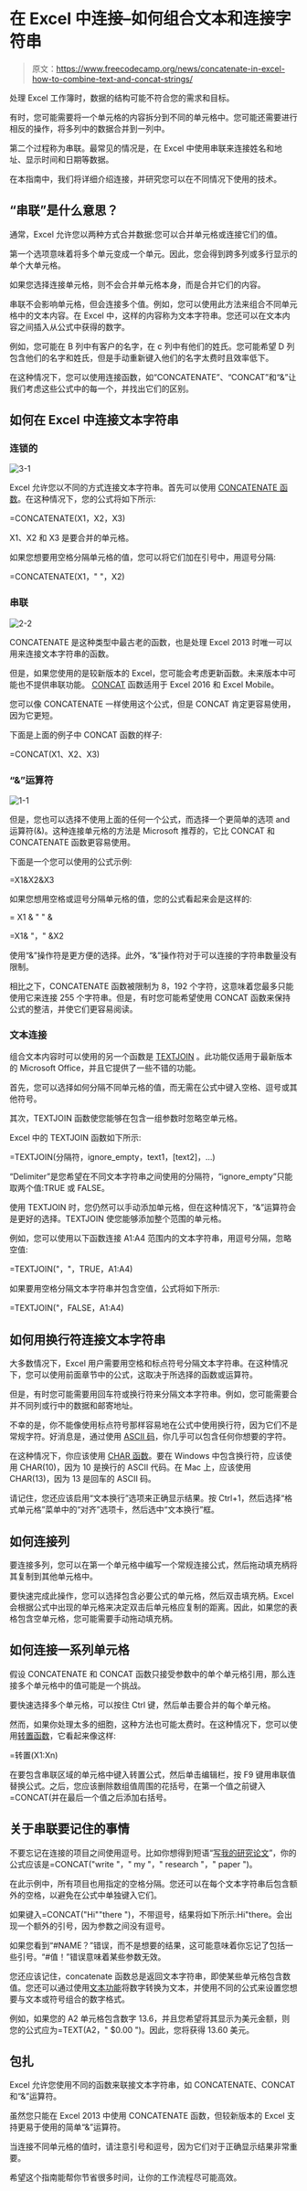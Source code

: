 # 在 Excel 中连接–如何组合文本和连接字符串

> 原文：<https://www.freecodecamp.org/news/concatenate-in-excel-how-to-combine-text-and-concat-strings/>

处理 Excel 工作簿时，数据的结构可能不符合您的需求和目标。

有时，您可能需要将一个单元格的内容拆分到不同的单元格中。您可能还需要进行相反的操作，将多列中的数据合并到一列中。

第二个过程称为串联。最常见的情况是，在 Excel 中使用串联来连接姓名和地址、显示时间和日期等数据。

在本指南中，我们将详细介绍连接，并研究您可以在不同情况下使用的技术。

## “串联”是什么意思？

通常，Excel 允许您以两种方式合并数据:您可以合并单元格或连接它们的值。

第一个选项意味着将多个单元变成一个单元。因此，您会得到跨多列或多行显示的单个大单元格。

如果您选择连接单元格，则不会合并单元格本身，而是合并它们的内容。

串联不会影响单元格，但会连接多个值。例如，您可以使用此方法来组合不同单元格中的文本内容。在 Excel 中，这样的内容称为文本字符串。您还可以在文本内容之间插入从公式中获得的数字。

例如，您可能在 B 列中有客户的名字，在 c 列中有他们的姓氏。您可能希望 D 列包含他们的名字和姓氏，但是手动重新键入他们的名字太费时且效率低下。

在这种情况下，您可以使用连接函数，如“CONCATENATE”、“CONCAT”和“&”让我们考虑这些公式中的每一个，并找出它们的区别。

## 如何在 Excel 中连接文本字符串

### 连锁的

![3-1](img/2e308beb4898db5ba76d48f0c45682af.png)

Excel 允许您以不同的方式连接文本字符串。首先可以使用 [CONCATENATE 函数](https://support.microsoft.com/en-us/office/concatenate-function-8f8ae884-2ca8-4f7a-b093-75d702bea31d)。在这种情况下，您的公式将如下所示:

=CONCATENATE(X1，X2，X3)

X1、X2 和 X3 是要合并的单元格。

如果您想要用空格分隔单元格的值，您可以将它们加在引号中，用逗号分隔:

=CONCATENATE(X1，" "，X2)

### 串联

![2-2](img/747fa235c4b532cbd7f9be4734d407bd.png)

CONCATENATE 是这种类型中最古老的函数，也是处理 Excel 2013 时唯一可以用来连接文本字符串的函数。

但是，如果您使用的是较新版本的 Excel，您可能会考虑更新函数。未来版本中可能也不提供串联功能。 [CONCAT](https://support.microsoft.com/en-us/office/concat-function-9b1a9a3f-94ff-41af-9736-694cbd6b4ca2) 函数适用于 Excel 2016 和 Excel Mobile。

您可以像 CONCATENATE 一样使用这个公式，但是 CONCAT 肯定更容易使用，因为它更短。

下面是上面的例子中 CONCAT 函数的样子:

=CONCAT(X1、X2、X3)

### “&”运算符

![1-1](img/d00dcd16e2ef0995f96453afda75da7b.png)

但是，您也可以选择不使用上面的任何一个公式，而选择一个更简单的选项 and 运算符(&)。这种连接单元格的方法是 Microsoft 推荐的，它比 CONCAT 和 CONCATENATE 函数更容易使用。

下面是一个您可以使用的公式示例:

=X1&X2&X3

如果您想用空格或逗号分隔单元格的值，您的公式看起来会是这样的:

= X1 & " " &

=X1& "，" &X2

使用“&”操作符是更方便的选择。此外，“&”操作符对于可以连接的字符串数量没有限制。

相比之下，CONCATENATE 函数被限制为 8，192 个字符，这意味着您最多只能使用它来连接 255 个字符串。但是，有时您可能希望使用 CONCAT 函数来保持公式的整洁，并使它们更容易阅读。

### 文本连接

组合文本内容时可以使用的另一个函数是 [TEXTJOIN](https://support.microsoft.com/en-us/office/textjoin-function-357b449a-ec91-49d0-80c3-0e8fc845691c) 。此功能仅适用于最新版本的 Microsoft Office，并且它提供了一些不错的功能。

首先，您可以选择如何分隔不同单元格的值，而无需在公式中键入空格、逗号或其他符号。

其次，TEXTJOIN 函数使您能够在包含一组参数时忽略空单元格。

Excel 中的 TEXTJOIN 函数如下所示:

=TEXTJOIN(分隔符，ignore_empty，text1，[text2]，...)

“Delimiter”是您希望在不同文本字符串之间使用的分隔符，“ignore_empty”只能取两个值:TRUE 或 FALSE。

使用 TEXTJOIN 时，您仍然可以手动添加单元格，但在这种情况下，“&”运算符会是更好的选择。TEXTJOIN 使您能够添加整个范围的单元格。

例如，您可以使用以下函数连接 A1:A4 范围内的文本字符串，用逗号分隔，忽略空值:

=TEXTJOIN("，"，TRUE，A1:A4)

如果要用空格分隔文本字符串并包含空值，公式将如下所示:

=TEXTJOIN("，FALSE，A1:A4)

## 如何用换行符连接文本字符串

大多数情况下，Excel 用户需要用空格和标点符号分隔文本字符串。在这种情况下，您可以使用前面章节中的公式，这取决于所选择的函数或运算符。

但是，有时您可能需要用回车符或换行符来分隔文本字符串。例如，您可能需要合并不同列或行中的数据和邮寄地址。

不幸的是，你不能像使用标点符号那样容易地在公式中使用换行符，因为它们不是常规字符。好消息是，通过使用 [ASCII 码](https://www.freecodecamp.org/news/ascii-table-hex-to-ascii-value-character-code-chart-2/)，你几乎可以包含任何你想要的字符。

在这种情况下，你应该使用 [CHAR 函数](https://support.microsoft.com/en-us/office/char-function-bbd249c8-b36e-4a91-8017-1c133f9b837a)。要在 Windows 中包含换行符，应该使用 CHAR(10)，因为 10 是换行的 ASCII 代码。在 Mac 上，应该使用 CHAR(13)，因为 13 是回车的 ASCII 码。

请记住，您还应该启用“文本换行”选项来正确显示结果。按 Ctrl+1，然后选择“格式单元格”菜单中的“对齐”选项卡，然后选中“文本换行”框。

## 如何连接列

要连接多列，您可以在第一个单元格中编写一个常规连接公式，然后拖动填充柄将其复制到其他单元格中。

要快速完成此操作，您可以选择包含必要公式的单元格，然后双击填充柄。Excel 会根据公式中出现的单元格来决定双击后单元格应复制的距离。因此，如果您的表格包含空单元格，您可能需要手动拖动填充柄。

## 如何连接一系列单元格

假设 CONCATENATE 和 CONCAT 函数只接受参数中的单个单元格引用，那么连接多个单元格中的值可能是一个挑战。

要快速选择多个单元格，可以按住 Ctrl 键，然后单击要合并的每个单元格。

然而，如果你处理太多的细胞，这种方法也可能太费时。在这种情况下，您可以使用[转置函数](https://support.microsoft.com/en-us/office/transpose-function-ed039415-ed8a-4a81-93e9-4b6dfac76027)，它看起来像这样:

=转置(X1:Xn)

在要包含串联区域的单元格中键入转置公式，然后单击编辑栏，按 F9 键用串联值替换公式。之后，您应该删除数组值周围的花括号，在第一个值之前键入=CONCAT(并在最后一个值之后添加右括号。

## 关于串联要记住的事情

不要忘记在连接的项目之间使用逗号。比如你想得到短语“[写我的研究论文](https://www.trustmypaper.com/write-my-research-paper)”，你的公式应该是=CONCAT("write "，" my "，" research "，" paper ")。

在此示例中，所有项目也用指定的空格分隔。您还可以在每个文本字符串后包含额外的空格，以避免在公式中单独键入它们。

如果键入=CONCAT("Hi""there ")，不带逗号，结果将如下所示:Hi"there。会出现一个额外的引号，因为参数之间没有逗号。

如果您看到“#NAME？”错误，而不是想要的结果，这可能意味着你忘记了包括一些引号。“#值！”错误意味着某些参数无效。

您还应该记住，concatenate 函数总是返回文本字符串，即使某些单元格包含数值。您还可以通过使用[文本功能](https://support.microsoft.com/en-us/office/text-function-20d5ac4d-7b94-49fd-bb38-93d29371225c)将数字转换为文本，并使用不同的公式来设置您想要与文本或符号组合的数字格式。

例如，如果您的 A2 单元格包含数字 13.6，并且您希望将其显示为美元金额，则您的公式应为=TEXT(A2，" $0.00 ")。因此，您将获得 13.60 美元。

## 包扎

Excel 允许您使用不同的函数来联接文本字符串，如 CONCATENATE、CONCAT 和“&”运算符。

虽然您只能在 Excel 2013 中使用 CONCATENATE 函数，但较新版本的 Excel 支持更易于使用的简单“&”运算符。

当连接不同单元格的值时，请注意引号和逗号，因为它们对于正确显示结果非常重要。

希望这个指南能帮你节省很多时间，让你的工作流程尽可能高效。